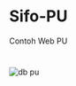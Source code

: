 # Sifo-PU

Contoh Web PU

#

![db pu](https://user-images.githubusercontent.com/31401238/98446210-83f57780-214e-11eb-9ccf-99794d8f0279.PNG)
